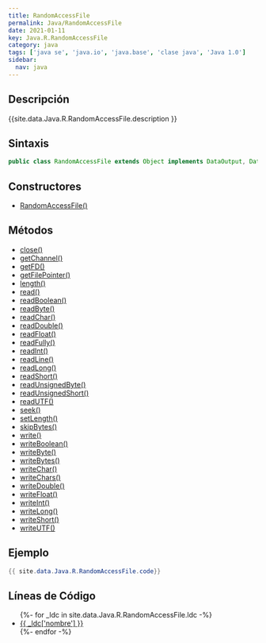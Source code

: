 ```yaml
---
title: RandomAccessFile
permalink: Java/RandomAccessFile
date: 2021-01-11
key: Java.R.RandomAccessFile
category: java
tags: ['java se', 'java.io', 'java.base', 'clase java', 'Java 1.0']
sidebar: 
  nav: java
---
```


## Descripción
{{site.data.Java.R.RandomAccessFile.description }}

## Sintaxis
~~~java
public class RandomAccessFile extends Object implements DataOutput, DataInput, Closeable
~~~

## Constructores
* [RandomAccessFile()](/Java/RandomAccessFile/RandomAccessFile/)

## Métodos
* [close()](/Java/RandomAccessFile/close)
* [getChannel()](/Java/RandomAccessFile/getChannel)
* [getFD()](/Java/RandomAccessFile/getFD)
* [getFilePointer()](/Java/RandomAccessFile/getFilePointer)
* [length()](/Java/RandomAccessFile/length)
* [read()](/Java/RandomAccessFile/read)
* [readBoolean()](/Java/RandomAccessFile/readBoolean)
* [readByte()](/Java/RandomAccessFile/readByte)
* [readChar()](/Java/RandomAccessFile/readChar)
* [readDouble()](/Java/RandomAccessFile/readDouble)
* [readFloat()](/Java/RandomAccessFile/readFloat)
* [readFully()](/Java/RandomAccessFile/readFully)
* [readInt()](/Java/RandomAccessFile/readInt)
* [readLine()](/Java/RandomAccessFile/readLine)
* [readLong()](/Java/RandomAccessFile/readLong)
* [readShort()](/Java/RandomAccessFile/readShort)
* [readUnsignedByte()](/Java/RandomAccessFile/readUnsignedByte)
* [readUnsignedShort()](/Java/RandomAccessFile/readUnsignedShort)
* [readUTF()](/Java/RandomAccessFile/readUTF)
* [seek()](/Java/RandomAccessFile/seek)
* [setLength()](/Java/RandomAccessFile/setLength)
* [skipBytes()](/Java/RandomAccessFile/skipBytes)
* [write()](/Java/RandomAccessFile/write)
* [writeBoolean()](/Java/RandomAccessFile/writeBoolean)
* [writeByte()](/Java/RandomAccessFile/writeByte)
* [writeBytes()](/Java/RandomAccessFile/writeBytes)
* [writeChar()](/Java/RandomAccessFile/writeChar)
* [writeChars()](/Java/RandomAccessFile/writeChars)
* [writeDouble()](/Java/RandomAccessFile/writeDouble)
* [writeFloat()](/Java/RandomAccessFile/writeFloat)
* [writeInt()](/Java/RandomAccessFile/writeInt)
* [writeLong()](/Java/RandomAccessFile/writeLong)
* [writeShort()](/Java/RandomAccessFile/writeShort)
* [writeUTF()](/Java/RandomAccessFile/writeUTF)

## Ejemplo
~~~java
{{ site.data.Java.R.RandomAccessFile.code}}
~~~

## Líneas de Código
<ul>
{%- for _ldc in site.data.Java.R.RandomAccessFile.ldc -%}
   <li>
       <a href="{{_ldc['url'] }}">{{ _ldc['nombre'] }}</a>
   </li>
{%- endfor -%}
</ul>
